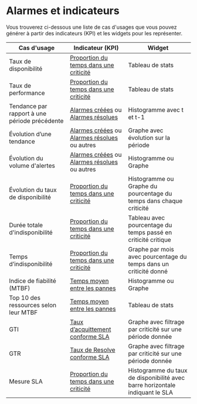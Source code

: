# Alarmes et indicateurs

Vous trouverez ci-dessous une liste de cas d'usages que vous pouvez générer à partir des indicateurs (KPI) et les widgets pour les représenter.

| Cas d'usage | Indicateur (KPI) | Widget |
|-------------|------------------|--------|
| Taux de disponibilité | [Proportion du temps dans une criticité](../menu-administration/kpi.md#temps) | Tableau de stats |
| Taux de performance | [Proportion du temps dans une criticité](../menu-administration/kpi.md#temps) | Tableau de stats |
| Tendance par rapport à une période précédente | [Alarmes créées](../menu-administration/kpi.md#compteurs) ou [Alarmes résolues](../menu-administration/kpi.md#compteurs)  | Histogramme avec t et t-1 |
| Évolution d’une tendance | [Alarmes créées](../menu-administration/kpi.md#compteurs) ou [Alarmes résolues](../menu-administration/kpi.md#compteurs) ou autres | Graphe avec évolution sur la période |
| Évolution du volume d'alertes | [Alarmes créées](../menu-administration/kpi.md#compteurs) ou [Alarmes résolues](../menu-administration/kpi.md#compteurs) ou autres | Histogramme ou Graphe |
| Évolution du taux de disponibilité | [Proportion du temps dans une criticité](../menu-administration/kpi.md#temps) | Histogramme ou Graphe du pourcentage du temps dans chaque criticité |
| Durée totale d'indisponibilité | [Proportion du temps dans une criticité](../menu-administration/kpi.md#temps) | Tableau avec pourcentage du temps passé en criticité critique |
| Temps d’indisponibilité | [Proportion du temps dans une criticité](../menu-administration/kpi.md#temps) | Graphe par mois avec pourcentage du temps dans un criticité donné |
| Indice de fiabilité (MTBF) | [Temps moyen entre les pannes](../menu-administration/kpi.md#temps) | Histogramme ou Graphe |
| Top 10 des ressources selon leur MTBF | [Temps moyen entre les pannes](../menu-administration/kpi.md#temps) | Tableau de stats |
| GTI | [Taux d’acquittement conforme SLA](../menu-administration/kpi.md#taux) | Graphe avec filtrage par criticité sur une période donnée |
| GTR | [Taux de Resolve conforme SLA](../menu-administration/kpi.md#taux) | Graphe avec filtrage par criticité sur une période donnée |
| Mesure SLA | [Proportion du temps dans une criticité](../menu-administration/kpi.md#temps) | Histogramme du taux de disponibilité avec barre horizontale indiquant le SLA |
